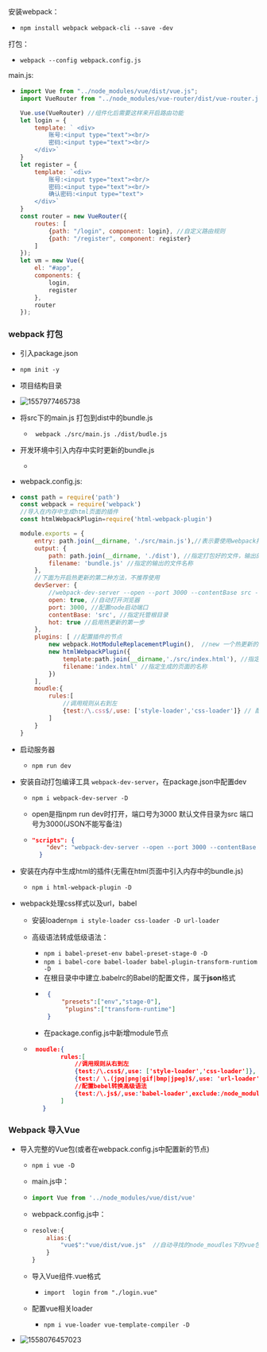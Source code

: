 安装webpack：

+ ```
  npm install webpack webpack-cli --save -dev
  ```

打包：

+ ``` 
  webpack --config webpack.config.js
  ```

main.js:

+ ```js
  import Vue from "../node_modules/vue/dist/vue.js";
  import VueRouter from "../node_modules/vue-router/dist/vue-router.js";
  
  Vue.use(VueRouter) //组件化后需要这样来开启路由功能
  let login = {
      template: ` <div>
          账号:<input type="text"><br/>
          密码:<input type="text"><br/>
      </div>`
  }
  let register = {
      template: `<div>
          账号:<input type="text"><br/>
          密码:<input type="text"><br/>
          确认密码:<input type="text">
      </div>`
  }
  const router = new VueRouter({
      routes: [
          {path: "/login", component: login}, //自定义路由规则
          {path: "/register", component: register}
      ]
  });
  let vm = new Vue({
      el: "#app",
      components: {
          login,
          register
      },
      router
  });
  ```



### webpack 打包

+ 引入package.json
  
+ `npm init -y`
  
+ 项目结构目录

+ ![1557977465738](C:\Users\HP\AppData\Roaming\Typora\typora-user-images\1557977465738.png)

+ 将src下的main.js 打包到dist中的bundle.js

  + ` webpack ./src/main.js ./dist/budle.js`                                                                                
  
+ 开发环境中引入内存中实时更新的bundle.js

  + <script src="/bundle.js"></script>

+ webpack.config.js:

- ```javascript
  const path = require('path')
  const webpack = require('webpack')
  //导入在内存中生成html页面的插件
  const htmlWebpackPlugin=require('html-webpack-plugin')
  
  module.exports = {
      entry: path.join(__dirname, './src/main.js'),//表示要使用webpack打包的文件
      output: {
          path: path.join(__dirname, './dist'), //指定打包好的文件，输出的目的目录
          filename: 'bundle.js' //指定的输出的文件名称
      },
      //下面为开启热更新的第二种方法，不推荐使用
      devServer: {
          //webpack-dev-server --open --port 3000 --contentBase src --hot"
          open: true, //自动打开浏览器
          port: 3000, //配置node启动端口
          contentBase: 'src', //指定托管根目录
          hot: true //启用热更新的第一步
      },
      plugins: [ //配置插件的节点
          new webpack.HotModuleReplacementPlugin(),  //new 一个热更新的模块对象，这是热更新的第三步
          new htmlWebpackPlugin({
              template:path.join(__dirname,'./src/index.html'), //指定模板页面。
              filename:'index.html' //指定生成的页面的名称
          })
      ],
      moudle:{
          rules:[
              //调用规则从右到左
              {test:/\.css$/,use: ['style-loader','css-loader']} // 配置处理.css文件的第三方loader处理规则
          ]
      }
  }
  
  ```
  
- 启动服务器

  - `npm run dev`

+ 安装自动打包编译工具 `webpack-dev-server`，在package.json中配置dev

  + `npm i webpack-dev-server -D`

  + open是指npm run dev时打开，端口号为3000 默认文件目录为src 端口号为3000(JSON不能写备注)
  
  + ```json
    "scripts": {
        "dev": "webpack-dev-server --open --port 3000 --contentBase src --hot"
      }
    ```

+ 安装在内存中生成html的插件(无需在html页面中引入内存中的bundle.js)

  + `npm i html-webpack-plugin -D`

+ webpack处理css样式以及url，babel

  + 安装loader`npm i style-loader css-loader -D url-loader`
  
  + 高级语法转成低级语法：
  
     + `npm i babel-preset-env babel-preset-stage-0 -D` 
     + `npm i babel-core babel-loader babel-plugin-transform-runtiom -D`
     + 在根目录中中建立.babelrc的Babel的配置文件，属于**json**格式
     + ```json
        {
            "presets":["env","stage-0"],
        	 "plugins":["transform-runtime"]
        }
       ```
     + 在package.config.js中新增module节点
  
  + ```json
     moudle:{
            rules:[
                //调用规则从右到左
                {test:/\.css$/,use: ['style-loader','css-loader']}, // 配置处理.css文件的第三方loader处理规则
                {test:/	\.(jpg|png|gif|bmp|jpeg)$/,use: 'url-loader'}, //处理图片路径的loader
                //配置bebel转换高级语法
                {test:/\.js$/,use:'babel-loader',exclude:/node_modules/}
            ]
       }
     ```

### Webpack 导入Vue

+ 导入完整的Vue包(或者在webpack.config.js中配置新的节点)

  + `npm i vue -D`

  + main.js中：

  + ```js
    import Vue from '../node_modules/vue/dist/vue'
    ```

  + webpack.config.js中：

  + ```javascript
    resolve:{
        alias:{
            "vue$":"vue/dist/vue.js"  //自动寻找的node_moudles下的vue包
        }
    }
    ```

  + 导入Vue组件.vue格式 

    + `import  login from "./login.vue" `

  + 配置vue相关loader

    + `npm i vue-loader vue-template-compiler -D`

+ ![1558076457023](C:\Users\HP\AppData\Roaming\Typora\typora-user-images\1558076457023.png)